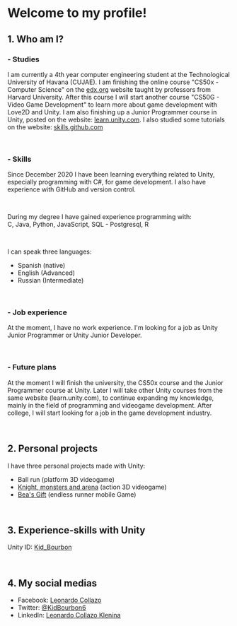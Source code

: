 # Welcome to my profile!

## 1. Who am I?
### - Studies
I am currently a 4th year computer engineering student at the Technological University of Havana (CUJAE). I am finishing the online course "CS50x - Computer Science" on the [edx.org](https://www.edx.org/) website taught by professors from Harvard University. After this course I will start another course "CS50G - Video Game Development" to learn more about game development with Love2D and Unity. I am also finishing up a Junior Programmer course in Unity, posted on the website: [learn.unity.com](https://learn.unity.com/). I also studied some tutorials on the website: [skills.github.com](https://skills.github.com/)

<br>

### - Skills
Since December 2020 I have been learning everything related to Unity, especially programming with C#, for game development. I also have experience with GitHub and version control.

<br>

During my degree I have gained experience programming with:
<br>
C, Java, Python, JavaScript, SQL - Postgresql, R

<br>

I can speak three languages:
- Spanish (native)
- English (Advanced)
- Russian (Intermediate)

<br>

### - Job experience
At the moment, I have no work experience. I'm looking for a job as Unity Junior Programmer or Unity Junior Developer.

<br>

### - Future plans
At the moment I will finish the university, the CS50x course and the Junior Programmer course at Unity. Later I will take other Unity courses from the same website (learn.unity.com), to continue expanding my knowledge, mainly in the field of programming and videogame development. After college, I will start looking for a job in the game development industry.

<br>

## 2. Personal projects
I have three personal projects made with Unity:
- Ball run (platform 3D videogame)
- [Knight, monsters and arena](https://github.com/KidBourbon/knight-monsters-arena) (action 3D videogame)
- [Bea's Gift](https://github.com/KidBourbon/bea-gift) (endless runner mobile Game)

<br>

## 3. Experience-skills with Unity
Unity ID: [Kid_Bourbon](https://learn.unity.com/u/5fcac86aedbc2a0020b1f7a6?tab=profile)

<br>

## 4. My social medias
- Facebook: [Leonardo Collazo](https://www.facebook.com/leonardo.collazo.klenina)
- Twitter: [@KidBourbon6](https://twitter.com/KidBourbon6)
- LinkedIn: [Leonardo Collazo Klenina](https://www.linkedin.com/in/leonardo-collazo-klenina)
